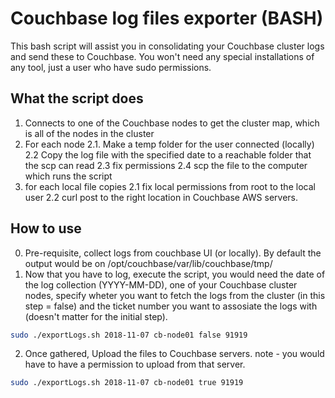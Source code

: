 # Couchbase log files exporter (BASH)

This bash script will assist you in consolidating your Couchbase cluster logs and send these to Couchbase.
You won't need any special installations of any tool, just a user who have sudo permissions.

## What the script does
1. Connects to one of the Couchbase nodes to get the cluster map, which is all of the nodes in the cluster
2. For each node
  2.1. Make a temp folder for the user connected (locally)
  2.2 Copy the log file with the specified date to a reachable folder that the scp can read
  2.3 fix permissions
  2.4 scp the file to the computer which runs the script
3. for each local file copies
  2.1 fix local permissions from root to the local user
  2.2 curl post to the right location in Couchbase AWS servers.

## How to use
0. Pre-requisite, collect logs from couchbase UI (or locally). By default the output would be on /opt/couchbase/var/lib/couchbase/tmp/
1. Now that you have to log, execute the script, you would need the date of the log collection (YYYY-MM-DD),
one of your Couchbase cluster nodes, specify wheter you want to fetch the logs from the cluster (in this step = false)
and the ticket number you want to assosiate the logs with (doesn't matter for the initial step).

``` bash
sudo ./exportLogs.sh 2018-11-07 cb-node01 false 91919
```
2. Once gathered, Upload the files to Couchbase servers. note - you would have to have a permission to upload from that server.

``` bash
sudo ./exportLogs.sh 2018-11-07 cb-node01 true 91919
```
